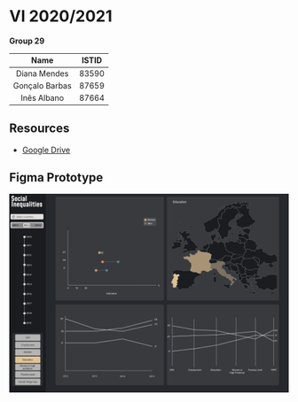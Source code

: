 # VI 2020/2021

**Group 29** 

| Name | ISTID |
| :-: | :-: |
|Diana Mendes|83590|
|Gonçalo Barbas|87659|
|Inês Albano|87664|


## Resources

* [Google Drive](https://drive.google.com/drive/folders/1e7FayiFcECvirWzlyiW9u8PTjfHwWX7u?usp=sharing)


## Figma Prototype
![Image of Visualization](img/figma/reference.png)
